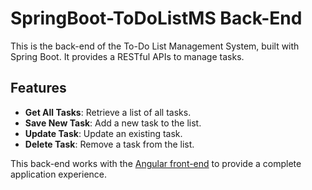 
# SpringBoot-ToDoListMS Back-End

This is the back-end of the To-Do List Management System, built with Spring Boot. It provides a RESTful APIs to manage tasks.

## Features

- **Get All Tasks**: Retrieve a list of all tasks.
- **Save New Task**: Add a new task to the list.
- **Update Task**: Update an existing task.
- **Delete Task**: Remove a task from the list.


This back-end works with the [Angular front-end](https://github.com/shahdKh2/ToDoListMS-FE.git) to provide a complete application experience.
